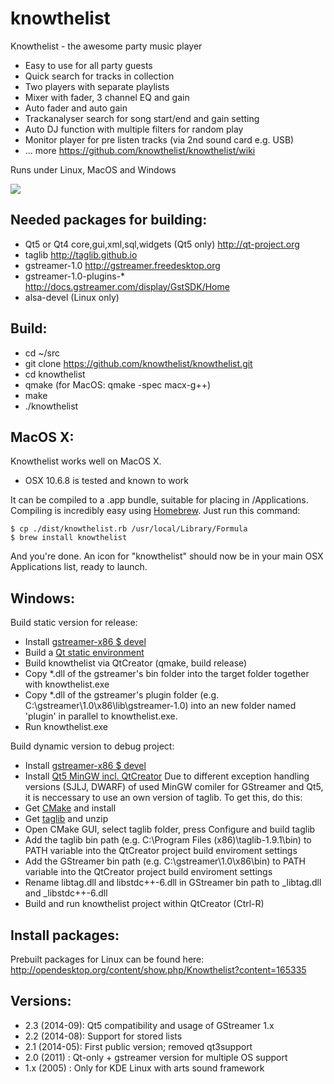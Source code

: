 knowthelist
===========

Knowthelist - the awesome party music player

- Easy to use for all party guests
- Quick search for tracks in collection
- Two players with separate playlists
- Mixer with fader, 3 channel EQ and gain
- Auto fader and auto gain
- Trackanalyser search for song start/end and gain setting
- Auto DJ function with multiple filters  for random play 
- Monitor player for pre listen tracks (via 2nd sound card e.g. USB)
- ... more https://github.com/knowthelist/knowthelist/wiki

Runs under Linux, MacOS and Windows

![](https://github.com/knowthelist/knowthelist/blob/gh-pages/images/knowthelist_2.2_mac_s.png)

Needed packages for building:
------------------
- Qt5 or Qt4	core,gui,xml,sql,widgets (Qt5 only) http://qt-project.org
- taglib		http://taglib.github.io 
- gstreamer-1.0	http://gstreamer.freedesktop.org 
- gstreamer-1.0-plugins-* http://docs.gstreamer.com/display/GstSDK/Home 
- alsa-devel		(Linux only)

Build:
----------
- cd ~/src
- git clone https://github.com/knowthelist/knowthelist.git
- cd knowthelist
- qmake (for MacOS: qmake -spec macx-g++)
- make
- ./knowthelist

MacOS X:
----------
Knowthelist works well on MacOS X.

* OSX 10.6.8 is tested and known to work

It can be compiled to a .app bundle, suitable for placing in /Applications.
Compiling is incredibly easy using [Homebrew](http://brew.sh).  Just run this command:
    
    $ cp ./dist/knowthelist.rb /usr/local/Library/Formula
    $ brew install knowthelist

And you're done. 
An icon for "knowthelist" should now be in your main OSX Applications list, ready to launch.

Windows:
----------
Build static version for release:
- Install [gstreamer-x86 $ devel](http://gstreamer.freedesktop.org/data/pkg/windows)
- Build a [Qt static environment](http://qt-project.org/wiki/How-to-build-a-static-Qt-for-Windows-MinGW) 
- Build knowthelist via QtCreator (qmake, build release)
- Copy *.dll of the gstreamer's bin folder into the target folder together with knowthelist.exe
- Copy *.dll of the gstreamer's plugin  folder (e.g. C:\gstreamer\1.0\x86\lib\gstreamer-1.0) into an new folder named 'plugin' in parallel to knowthelist.exe.
- Run knowthelist.exe

Build dynamic version to debug project:
- Install [gstreamer-x86 $ devel](http://gstreamer.freedesktop.org/data/pkg/windows)
- Install [Qt5 MinGW incl. QtCreator](http://qt-project.org/downloads)
Due to different exception handling versions (SJLJ, DWARF) of used MinGW comiler for GStreamer and Qt5, it is neccessary to use an own version of taglib. To get this, do this:  
- Get [CMake](http://www.cmake.org/cmake/resources/software.html) and install
- Get [taglib](http://taglib.github.io) and unzip
- Open CMake GUI, select taglib folder, press Configure and build taglib
- Add the taglib bin path (e.g. C:\Program Files (x86)\taglib-1.9.1\bin) to PATH variable into the QtCreator project build enviroment settings
- Add the GStreamer bin path (e.g. C:\gstreamer\1.0\x86\bin) to PATH variable into the QtCreator project build enviroment settings 
- Rename libtag.dll and libstdc++-6.dll in GStreamer bin path to _libtag.dll and _libstdc++-6.dll
- Build and run knowthelist project within QtCreator (Ctrl-R)



Install packages:
-----------------
Prebuilt packages for Linux can be found here: http://opendesktop.org/content/show.php/Knowthelist?content=165335

Versions:
----------
- 2.3 (2014-09):	Qt5 compatibility and usage of GStreamer 1.x
- 2.2 (2014-08):	Support for stored lists
- 2.1 (2014-05):	First public version; removed qt3support
- 2.0 (2011)   :	Qt-only + gstreamer version for multiple OS support
- 1.x (2005)   :    Only for KDE Linux with arts sound framework
